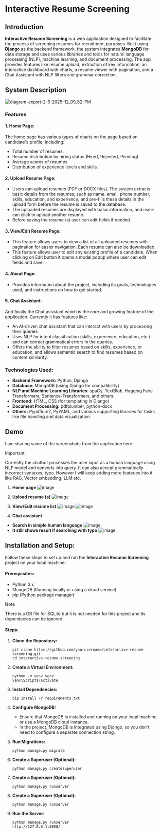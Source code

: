 # Interactive Resume Screening

## Introduction
**Interactive Resume Screening** is a web application designed to facilitate the process of screening resumes for recruitment purposes. 
Built using **Django** as the backend framework, the system integrates **MongoDB** for data storage and uses various libraries and tools for natural language processing (NLP), machine learning, and document processing. The app provides features like resume upload, extraction of key information, an interactive dashboard with charts, a resume viewer with pagination, and a Chat Assistant with NLP filters and grammar correction.

## System Description

![diagram-export-2-9-2025-12_09_52-PM](https://github.com/user-attachments/assets/929e947a-46ad-4337-a4f3-ac00f44a0cb3)

### Features
#### 1. Home Page:

The home page has various types of charts on the page based on candidate's profile, including:
- Total number of resumes.
- Resume distribution by hiring status (Hired, Rejected, Pending).
- Average scores of resumes.
- Distribution of experience levels and skills.

#### 2. Upload Resume Page:

- Users can upload resumes (PDF or DOCX files). The system extracts basic details from the resumes, such as name, email, phone number, skills, education, and experience, and pre-fills these details in the upload form before the resume is saved to the database.
- The uploaded resumes are displayed with basic information, and users can click to upload another resume.
- Before saving the resume (s) user can edit fields if needed.

#### 3. View/Edit Resume Page:

- This feature allows users to view a list of all uploaded resumes with pagination for easier navigation. Each resume can also be downloaded.
- This feature allows user to edit any existing profile of a candidate. When clicking on Edit button it opens a modal popup where user can edit fields and save.

#### 4. About Page:

- Provides information about the project, including its goals, technologies used, and instructions on how to get started.

#### 5. Chat Assistant:

And finally the Chat assistant which is the core and growing feature of the application. Currently it has features like:

- An AI-driven chat assistant that can interact with users by processing their queries.
- Uses NLP for intent classification (skills, experience, education, etc.) and can correct grammatical errors in the queries.
- Offers the ability to filter resumes based on skills, experience, or education, and allows semantic search to find resumes based on content similarity.

### Technologies Used:
- **Backend Framework:** Python, Django
- **Database:** MongoDB (using Djongo for compatibility)
- **NLP and Machine Learning Libraries:** spaCy, TextBlob, Hugging Face Transformers, Sentence-Transformers, and others.
- **Frontend:** HTML, CSS (for templating in Django)
- **Document Processing:** pdfplumber, python-docx
- **Others:** Pypdfium2, PyYAML, and various supporting libraries for tasks like file handling and data visualization.

## Demo
I am sharing some of the screenshots from the application here. 
>[!IMPORTANT]
>Currently the chatbot processes the user input as a human language using NLP model and converts into query. It can also accept grammatically incorrect syntaxes, typo.
>However I will keep adding more feateues into it like RAG, Vector embedding, LLM etc.

1. **Home page**
![image](https://github.com/user-attachments/assets/98e31632-c394-43f5-8db0-03142d8eba5f)

2. **Upload resume (s)**
![image](https://github.com/user-attachments/assets/863a417a-3c36-4917-8528-dd30d59850d4)

3. **View/Edit resume list**
![image](https://github.com/user-attachments/assets/d6f8830a-6c49-4bf8-b299-dd102039a092)
![image](https://github.com/user-attachments/assets/d2d00f41-8c88-4604-b6bd-947d7d96621d)


5. **Chat assistant**

- **Search in simple human language**
![image](https://github.com/user-attachments/assets/2f710728-9ec8-4264-85e8-82ec19c30973)
- **It still shows result if searching with typo**
![image](https://github.com/user-attachments/assets/c734ea40-7e4b-463e-bb60-a74db35242b6)




## Installation and Setup: 
Follow these steps to set up and run the **Interactive Resume Screening** project on your local machine:

#### Prerequisites:
- Python 3.x
- MongoDB (Running locally or using a cloud service)
- pip (Python package manager)


> [!NOTE]
> There is a DB file for SQLite but it is not needed for this project and its dependacies can be ignored.

#### Steps:
1. **Clone the Repository:**
   
   ```
   git clone https://github.com/yourusername/interactive-resume-screening.git
   cd interactive-resume-screening
   ```
3. **Create a Virtual Environment:**
   
   ```
   python -m venv venv
   venv\Scripts\activate
   ```
4. **Install Dependencies:**
   
   ```
   pip install -r requirements.txt
   ```
5. **Configure MongoDB:**
   
   - Ensure that MongoDB is installed and running on your local machine or use a MongoDB cloud instance.
   - In the project, MongoDB is integrated using Djongo, so you don't need to configure a separate connection string.

5. **Run Migrations:**
   
   ```
   python manage.py migrate
   ```
7. **Create a Superuser (Optional):**
   
   ```
   python manage.py createsuperuser
   ```
8. **Create a Superuser (Optional):**
   
   ```
   python manage.py runserver
   ```
9. **Create a Superuser (Optional):**
   
   ```
   python manage.py runserver
   ```
10. **Run the Server:**
    
      ```
      python manage.py runserver
      http://127.0.0.1:8000/
      ```
